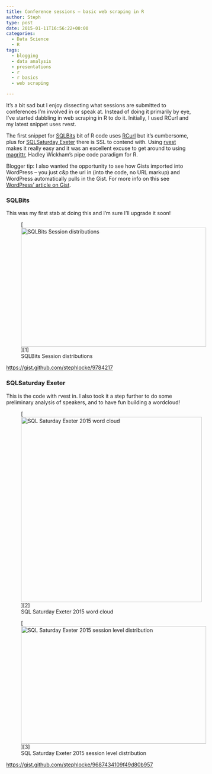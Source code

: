 ```yaml
---
title: Conference sessions – basic web scraping in R
author: Steph
type: post
date: 2015-01-11T16:56:22+00:00
categories:
  - Data Science
  - R
tags:
  - blogging
  - data analysis
  - presentations
  - r
  - r basics
  - web scraping

---
```

It&#8217;s a bit sad but I enjoy dissecting what sessions are submitted to conferences I&#8217;m involved in or speak at. Instead of doing it primarily by eye, I&#8217;ve started dabbling in web scraping in R to do it. Initially, I used RCurl and my latest snippet uses rvest.

The first snippet for <a href="http://sqlbits.com" title="SQLBits" target="_blank">SQLBits</a> bit of R code uses <a href="http://cran.r-project.org/web/packages/RCurl/" title="RCurl on CRAN" target="_blank">RCurl</a> but it&#8217;s cumbersome, plus for <a href="https://www.sqlsaturday.com/372/schedule.aspx" title="SQLSaturday Exeter" target="_blank">SQLSaturday Exeter</a> there is SSL to contend with. Using <a href="http://cran.r-project.org/web/packages/rvest/" title="rvest on CRAN" target="_blank">rvest</a> makes it really easy and it was an excellent excuse to get around to using <a href="http://cran.r-project.org/web/packages/magrittr/" title="magrittr on CRAN" target="_blank">magrittr</a>, Hadley Wickham&#8217;s pipe code paradigm for R.

Blogger tip: I also wanted the opportunity to see how Gists imported into WordPress &#8211; you just c&p the url in (into the code, no URL markup) and WordPress automatically pulls in the Gist. For more info on this see <a href="http://en.support.wordpress.com/gist/" title="Wordpress support - Gist" target="_blank">WordPress&#8217; article on Gist</a>.
  
<!--more-->

### SQLBits

This was my first stab at doing this and I&#8217;m sure I&#8217;ll upgrade it soon!
  
<figure id="attachment_59942" style="width: 500px" class="wp-caption alignnone">[<img src="http://res.cloudinary.com/lockedata/image/upload/h_193,w_300/v1499851412/sqlbitssession_yxgi8m_nguwko.png" alt="SQLBits Session distributions" width="500" height="321" class="size-medium wp-image-59942" />][1]<figcaption class="wp-caption-text">SQLBits Session distributions</figcaption></figure>
  
https://gist.github.com/stephlocke/9784217

### SQLSaturday Exeter

This is the code with rvest in. I also took it a step further to do some preliminary analysis of speakers, and to have fun building a wordcloud!
  
<figure id="attachment_59951" style="width: 488px" class="wp-caption alignnone">[<img src="http://res.cloudinary.com/lockedata/image/upload/h_300,w_293/v1499851413/exeterwordcloud_cbqhxs_hcu3gx.png" alt="SQL Saturday Exeter 2015 word cloud" width="488" height="500" class="size-medium wp-image-59951" />][2]<figcaption class="wp-caption-text">SQL Saturday Exeter 2015 word cloud</figcaption></figure>

<figure id="attachment_59961" style="width: 500px" class="wp-caption alignnone">[<img src="http://res.cloudinary.com/lockedata/image/upload/h_190,w_300/v1499851414/exeterdistn_yrjb25_l2jtde.png" alt="SQL Saturday Exeter 2015 session level distribution" width="500" height="317" class="size-medium wp-image-59961" />][3]<figcaption class="wp-caption-text">SQL Saturday Exeter 2015 session level distribution</figcaption></figure>
  
https://gist.github.com/stephlocke/9687434109f49d80b957

 [1]: http://itsalocke.wpengine.com/wp-content/uploads/2015/04/sqlbitssession_yxgi8m.png
 [2]: http://itsalocke.wpengine.com/wp-content/uploads/2015/04/exeterwordcloud_cbqhxs.png
 [3]: http://itsalocke.wpengine.com/wp-content/uploads/2015/04/exeterdistn_yrjb25.png